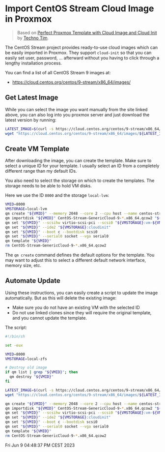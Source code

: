 # Import CentOS Stream Cloud Image in Proxmox

> Based on [Perfect Proxmox Template with Cloud Image and Cloud Init](https://docs.technotim.live/posts/cloud-init-cloud-image/) by [Techno Tim](https://twitter.com/TechnoTimLive).

The CentOS Stream project provides ready-to-use cloud images which can be easily imported in Proxmox.
They support `cloud-init` so that you can easily set user, password, … afterward
without you having to click through a lengthy installation process.

You can find a list of all CentOS Stream 9 images at:
- https://cloud.centos.org/centos/9-stream/x86_64/images/

## Get Latest Image

While you can select the image you want manually from the site linked above,
you can also log into you proxmox server and just download the latest version by running:

```sh
LATEST_IMAGE=$(curl -s https://cloud.centos.org/centos/9-stream/x86_64/images/ | sed -n 's/^.*\(CentOS-Stream-GenericCloud-9-[0-9.]*x86_64.qcow2\).*$/\1/p' | sort | tail -n1)
wget "https://cloud.centos.org/centos/9-stream/x86_64/images/${LATEST_IMAGE}"
```

## Create VM Template

After downloading the image, you can create the template.
Make sure to select a unique ID for your template.
I usually select an ID from a completely different range than my default IDs.

You also need to select the storage on which to create the templates.
The storage needs to be able to hold VM disks.

Here we use the ID `8000` and the storage `local-lvm`:

```sh
VMID=8000
VMSTORAGE=local-lvm
qm create "${VMID}" --memory 2048 --core 2 --cpu host --name centos-stream-9-cloud --net0 virtio,bridge=vmbr0
qm importdisk "${VMID}" CentOS-Stream-GenericCloud-9-*.x86_64.qcow2 "${VMSTORAGE}"
qm set "${VMID}" --scsihw virtio-scsi-pci --scsi0 "${VMSTORAGE}:vm-${VMID}-disk-0"
qm set "${VMID}" --ide2 "${VMSTORAGE}:cloudinit"
qm set "${VMID}" --boot c --bootdisk scsi0
qm set "${VMID}" --serial0 socket --vga serial0
qm template "${VMID}"
rm CentOS-Stream-GenericCloud-9-*.x86_64.qcow2
```

The `qm create` command defines the default options for the template.
You may want to adjust this to select a different default network interface, memory size, etc.


## Automate Update

Using these instructions, you can easily create a script to update the image automatically.
But as this will delete the existing image:

- Make sure you do not have an existing VM with the selected ID
- Do not use linked clones since they will require the original template, and you cannot update the template.

The script:

```sh
#!/bin/sh

set -eux

VMID=8000
VMSTORAGE=local-zfs

# Destroy old image
if qm list | grep "${VMID}"; then
  qm destroy "${VMID}"
fi

LATEST_IMAGE=$(curl -s https://cloud.centos.org/centos/9-stream/x86_64/images/ | sed -n 's/^.*\(CentOS-Stream-GenericCloud-9-[0-9.]*x86_64.qcow2\).*$/\1/p' | sort | tail -n1)
wget "https://cloud.centos.org/centos/9-stream/x86_64/images/${LATEST_IMAGE}"

qm create "${VMID}" --memory 2048 --core 2 --cpu host --name centos-stream-9-cloud --net0 virtio,bridge=vmbr0
qm importdisk "${VMID}" CentOS-Stream-GenericCloud-9-*.x86_64.qcow2 "${VMSTORAGE}"
qm set "${VMID}" --scsihw virtio-scsi-pci --scsi0 "${VMSTORAGE}:vm-${VMID}-disk-0"
qm set "${VMID}" --ide2 "${VMSTORAGE}:cloudinit"
qm set "${VMID}" --boot c --bootdisk scsi0
qm set "${VMID}" --serial0 socket --vga serial0
qm template "${VMID}"
rm CentOS-Stream-GenericCloud-9-*.x86_64.qcow2
```

<date>
Fri Jun  9 04:48:37 PM CEST 2023
</date>
